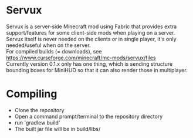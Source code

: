Servux
==============
Servux is a server-side Minecraft mod using Fabric that provides extra support/features for some client-side mods when playing on a server. <br>
Servux itself is never needed on the clients or in single player, it's only needed/useful when on the server. <br>
For compiled builds (= downloads), see https://www.curseforge.com/minecraft/mc-mods/servux/files <br>
Currently version 0.1.x only has one thing, which is sending structure bounding boxes for MiniHUD so that it can also render those in multiplayer. <br>

Compiling
=========
* Clone the repository
* Open a command prompt/terminal to the repository directory
* run 'gradlew build'
* The built jar file will be in build/libs/
